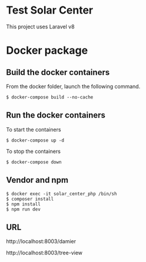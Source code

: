 Test Solar Center
===========
This project uses Laravel v8

# Docker package

## Build the docker containers   
From the docker folder, launch the following command.  

```shell
$ docker-compose build --no-cache
```

## Run the docker containers   
To start the containers

```shell
$ docker-compose up -d
```

To stop the containers 
 
```shell
$ docker-compose down
```

## Vendor and npm
```shell
$ docker exec -it solar_center_php /bin/sh
$ composer install
$ npm install
$ npm run dev
```

## URL
http://localhost:8003/damier

http://localhost:8003/tree-view
